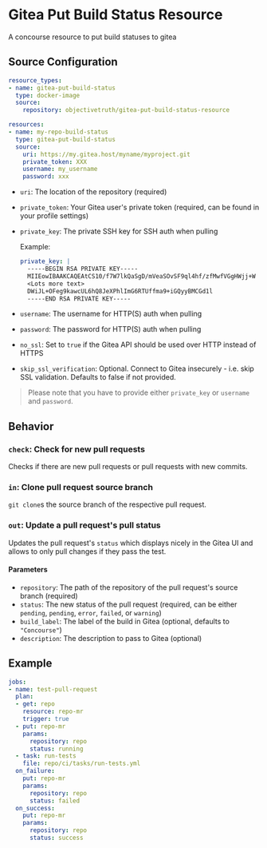 # Gitea Put Build Status Resource

A concourse resource to put build statuses to gitea

## Source Configuration

```yaml
resource_types:
- name: gitea-put-build-status
  type: docker-image
  source:
    repository: objectivetruth/gitea-put-build-status-resource

resources:
- name: my-repo-build-status
  type: gitea-put-build-status
  source:
    uri: https://my.gitea.host/myname/myproject.git
    private_token: XXX
    username: my_username
    password: xxx
```

* `uri`: The location of the repository (required)
* `private_token`: Your Gitea user's private token (required, can be found in your profile settings)
* `private_key`: The private SSH key for SSH auth when pulling

  Example:

  ```yaml
  private_key: |
    -----BEGIN RSA PRIVATE KEY-----
    MIIEowIBAAKCAQEAtCS10/f7W7lkQaSgD/mVeaSOvSF9ql4hf/zfMwfVGgHWjj+W
    <Lots more text>
    DWiJL+OFeg9kawcUL6hQ8JeXPhlImG6RTUffma9+iGQyyBMCGd1l
    -----END RSA PRIVATE KEY-----
  ```

* `username`: The username for HTTP(S) auth when pulling
* `password`: The password for HTTP(S) auth when pulling
* `no_ssl`: Set to `true` if the Gitea API should be used over HTTP instead of HTTPS
* `skip_ssl_verification`: Optional. Connect to Gitea insecurely - i.e. skip SSL validation. Defaults to false if not provided.

> Please note that you have to provide either `private_key` or `username` and `password`.

## Behavior

### `check`: Check for new pull requests

Checks if there are new pull requests or pull requests with new commits.

### `in`: Clone pull request source branch

`git clone`s the source branch of the respective pull request.

### `out`: Update a pull request's pull status

Updates the pull request's `status` which displays nicely in the Gitea UI and allows to only pull changes if they pass the test.

#### Parameters

* `repository`: The path of the repository of the pull request's source branch (required)
* `status`: The new status of the pull request (required, can be either `pending`, `pending`, `error`, `failed`, or `warning`)
* `build_label`: The label of the build in Gitea (optional, defaults to `"Concourse"`)
* `description`: The description to pass to Gitea (optional)

## Example

```yaml
jobs:
- name: test-pull-request
  plan:
  - get: repo
    resource: repo-mr
    trigger: true
  - put: repo-mr
    params:
      repository: repo
      status: running
  - task: run-tests
    file: repo/ci/tasks/run-tests.yml
  on_failure:
    put: repo-mr
    params:
      repository: repo
      status: failed
  on_success:
    put: repo-mr
    params:
      repository: repo
      status: success
```
